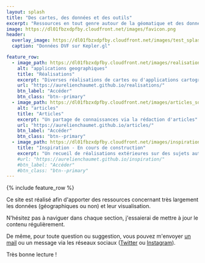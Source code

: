 ```yaml
---
layout: splash
title: "Des cartes, des données et des outils"
excerpt: "Ressources en tout genre autour de la géomatique et des données"
image: https://dl01fbzxdpfby.cloudfront.net/images/favicon.png
header:
  overlay_image: https://dl01fbzxdpfby.cloudfront.net/images/test_splash.png
  caption: "Données DVF sur Kepler.gl"

feature_row:
  - image_path: https://dl01fbzxdpfby.cloudfront.net/images/realisations_puzzle_sd.png_
    alt: "applications geographiques"
    title: "Réalisations"
    excerpt: "Diverses réalisations de cartes ou d'applications cartographiques web"
    url: "https://aurelienchaumet.github.io/realisations/"
    btn_label: "Accéder"
    btn_class: "btn--primary"
  - image_path: https://dl01fbzxdpfby.cloudfront.net/images/articles_sd.png
    alt: "articles"
    title: "Articles"
    excerpt: "Un partage de connaissances via la rédaction d'articles"
    url: "https://aurelienchaumet.github.io/articles/"
    btn_label: "Accéder"
    btn_class: "btn--primary"
  - image_path: https://dl01fbzxdpfby.cloudfront.net/images/inspiration_sd.png
    title: "Inspiration - En cours de construction"
    excerpt: "Un recueil de réalisations extérieures sur des sujets autour de la cartographie, des données et de visualisations diverses et variées"
    #url: "https://aurelienchaumet.github.io/inspiration/"
    #btn_label: "Accéder"
    #btn_class: "btn--primary"
---
```


{% include feature_row %}

Ce site est réalisé afin d'apporter des ressources concernant très largement les données (géographiques ou non) et leur visualisation.

N'hésitez pas à naviguer dans chaque section, j'essaierai de mettre à jour le contenu régulièrement.

De même, pour toute question ou suggestion, vous pouvez m'envoyer [un mail](mailto:aurelienchaumet17@gmail.com) ou un message via les réseaux sociaux ([Twitter](https://twitter.com/aurelienchaumet) ou [Instagram](https://instagram.com/aurelienchaumet)).

Très bonne lecture !
